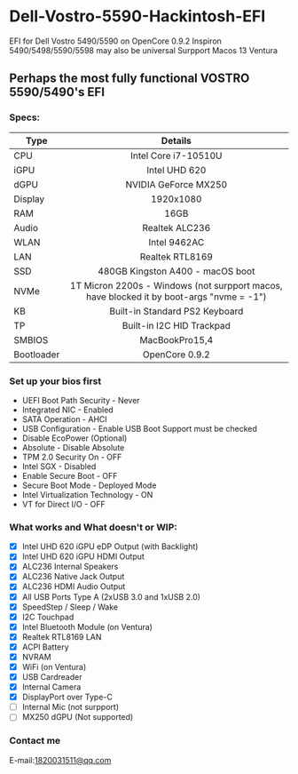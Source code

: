 # Dell-Vostro-5590-Hackintosh-EFI
EFI for Dell Vostro 5490/5590 on OpenCore 0.9.2
Inspiron 5490/5498/5590/5598 may also be universal
Surpport Macos 13 Ventura
## Perhaps the most fully functional VOSTRO 5590/5490's EFI

### Specs:
Type | Details
| -------------- |:----------------------------:|
CPU | Intel Core i7-10510U
iGPU | Intel UHD 620
dGPU | NVIDIA GeForce MX250
Display | 1920x1080
RAM | 16GB
Audio | Realtek ALC236
WLAN | Intel 9462AC
LAN | Realtek RTL8169
SSD | 480GB Kingston A400 - macOS boot
NVMe | 1T Micron 2200s - Windows (not surpport macos, have blocked it by boot-args "nvme = -1")
KB | Built-in Standard PS2 Keyboard
TP | Built-in I2C HID Trackpad
SMBIOS | MacBookPro15,4
Bootloader | OpenCore 0.9.2

### Set up your bios first
* UEFI Boot Path Security - Never
* Integrated NIC - Enabled
* SATA Operation - AHCI
* USB Configuration - Enable USB Boot Support must be checked
* Disable EcoPower (Optional)
* Absolute - Disable Absolute
* TPM 2.0 Security On - OFF
* Intel SGX - Disabled
* Enable Secure Boot - OFF
* Secure Boot Mode - Deployed Mode
* Intel Virtualization Technology - ON
* VT for Direct I/O - OFF

### What works and What doesn't or WIP:
- [x] Intel UHD 620 iGPU eDP Output (with Backlight)
- [x] Intel UHD 620 iGPU HDMI Output
- [x] ALC236 Internal Speakers
- [x] ALC236 Native Jack Output
- [x] ALC236 HDMI Audio Output
- [x] All USB Ports Type A (2xUSB 3.0 and 1xUSB 2.0)
- [x] SpeedStep / Sleep / Wake
- [x] I2C Touchpad
- [x] Intel Bluetooth Module (on Ventura)
- [x] Realtek RTL8169 LAN
- [x] ACPI Battery
- [x] NVRAM
- [x] WiFi (on Ventura)
- [x] USB Cardreader
- [x] Internal Camera
- [x] DisplayPort over Type-C
- [ ] Internal Mic (not surpport)
- [ ] MX250 dGPU (Not supported)

### Contact me
E-mail:1820031511@qq.com
